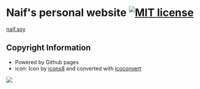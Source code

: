 # Naif's personal website [![MIT license](https://img.shields.io/badge/license-MIT-lightgrey.svg)](https://raw.githubusercontent.com/qirh/naif/master/LICENSE)
[naif.soy](https://naif.soy)
## Copyright Information
  * Powered by Github pages
  * icon: Icon by [icons8](https://icons8.com) and converted with [icoconvert](https://icoconvert.com)




<img src="https://pics.me.me/he-must-be-spanish-soy-milk-milk-il-41060910.png"/>
